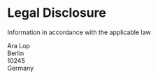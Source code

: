 # Legal Disclosure

Information in accordance with the applicable law

Ara Lop\
Berlin\
10245\
Germany
